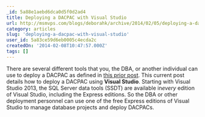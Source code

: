 ```yaml
---
_id: 5a88e1aebd6dca0d5f0d2ad4
title: Deploying a DACPAC with Visual Studio
url: http://msmvps.com/blogs/deborahk/archive/2014/02/05/deploying-a-dacpac-with-visual-studio.aspx
category: articles
slug: 'deploying-a-dacpac-with-visual-studio'
user_id: 5a83ce59d6eb0005c4ecda2c
createdOn: '2014-02-08T10:47:57.000Z'
tags: []
---
```


There are several different tools that you, the DBA, or another individual can use to deploy a DACPAC as defined in <a href="http://msmvps.com/blogs/deborahk/archive/2014/02/05/deploying-a-dacpac.aspx" target="_blank">this prior post</a>. This current post details how to deploy a DACPAC using <strong>Visual Studio</strong>. Starting with Visual Studio 2013, the SQL Server data tools (SSDT) are available in*every* edition of Visual Studio, including the Express editions. So the DBA or other deployment personnel can use one of the free Express editions of Visual Studio to manage database projects and deploy DACPACs.
